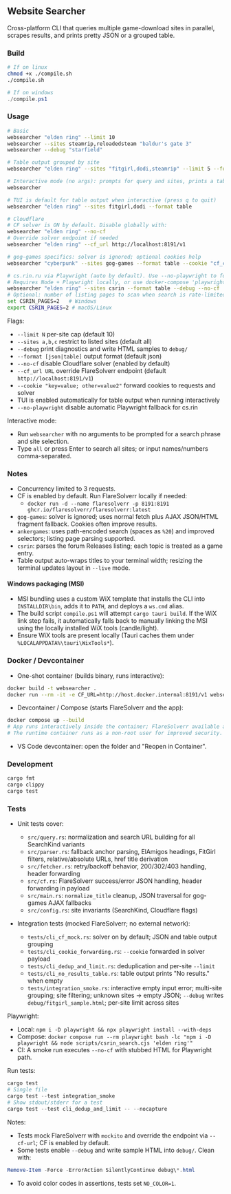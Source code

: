 ## Website Searcher

Cross-platform CLI that queries multiple game-download sites in parallel, scrapes results, and prints pretty JSON or a grouped table.

### Build
```bash
# If on linux
chmod +x ./compile.sh
./compile.sh
```

```powershell
# If on windows
./compile.ps1
```

### Usage

```bash
# Basic
websearcher "elden ring" --limit 10
websearcher --sites steamrip,reloadedsteam "baldur's gate 3"
websearcher --debug "starfield"

# Table output grouped by site
websearcher "elden ring" --sites "fitgirl,dodi,steamrip" --limit 5 --format table

# Interactive mode (no args): prompts for query and sites, prints a table
websearcher

# TUI is default for table output when interactive (press q to quit)
websearcher "elden ring" --sites fitgirl,dodi --format table

# Cloudflare
# CF solver is ON by default. Disable globally with:
websearcher "elden ring" --no-cf
# Override solver endpoint if needed
websearcher "elden ring" --cf_url http://localhost:8191/v1

# gog-games specifics: solver is ignored; optional cookies help
websearcher "cyberpunk" --sites gog-games --format table --cookie "cf_clearance=...; gog_games_download_free_gog_pc_games_session=...; XSRF-TOKEN=..."

# cs.rin.ru via Playwright (auto by default). Use --no-playwright to force non-PW fallbacks
# Requires Node + Playwright locally, or use docker-compose 'playwright' service
websearcher "elden ring" --sites csrin --format table --debug --no-cf
# Optional: number of listing pages to scan when search is rate-limited
set CSRIN_PAGES=2   # Windows
export CSRIN_PAGES=2 # macOS/Linux
```

Flags:
- `--limit N` per-site cap (default 10)
- `--sites a,b,c` restrict to listed sites (default all)
- `--debug` print diagnostics and write HTML samples to `debug/`
- `--format [json|table]` output format (default json)
- `--no-cf` disable Cloudflare solver (enabled by default)
- `--cf_url URL` override FlareSolverr endpoint (default `http://localhost:8191/v1`)
- `--cookie "key=value; other=value2"` forward cookies to requests and solver
- TUI is enabled automatically for table output when running interactively
- `--no-playwright` disable automatic Playwright fallback for cs.rin

Interactive mode:
- Run `websearcher` with no arguments to be prompted for a search phrase and site selection.
- Type `all` or press Enter to search all sites; or input names/numbers comma-separated.

### Notes

- Concurrency limited to 3 requests.
- CF is enabled by default. Run FlareSolverr locally if needed:
  - `docker run -d --name flaresolverr -p 8191:8191 ghcr.io/flaresolverr/flaresolverr:latest`
- `gog-games`: solver is ignored; uses normal fetch plus AJAX JSON/HTML fragment fallback. Cookies often improve results.
- `ankergames`: uses path-encoded search (spaces as `%20`) and improved selectors; listing page parsing supported.
- `csrin`: parses the forum Releases listing; each topic is treated as a game entry.
- Table output auto-wraps titles to your terminal width; resizing the terminal updates layout in `--live` mode.

#### Windows packaging (MSI)

- MSI bundling uses a custom WiX template that installs the CLI into `INSTALLDIR\bin`, adds it to `PATH`, and deploys a `ws.cmd` alias.
- The build script `compile.ps1` will attempt `cargo tauri build`. If the WiX link step fails, it automatically falls back to manually linking the MSI using the locally installed WiX tools (candle/light).
- Ensure WiX tools are present locally (Tauri caches them under `%LOCALAPPDATA%\tauri\WixTools*`).

### Docker / Devcontainer

- One-shot container (builds binary, runs interactive):
```bash
docker build -t websearcher .
docker run --rm -it -e CF_URL=http://host.docker.internal:8191/v1 websearcher
```

- Devcontainer / Compose (starts FlareSolverr and the app):
```bash
docker compose up --build
# App runs interactively inside the container; FlareSolverr available at http://flaresolverr:8191/v1
# The runtime container runs as a non-root user for improved security.
```

- VS Code devcontainer: open the folder and "Reopen in Container".

### Development

```bash
cargo fmt
cargo clippy
cargo test
```

### Tests

- Unit tests cover:
  - `src/query.rs`: normalization and search URL building for all SearchKind variants
  - `src/parser.rs`: fallback anchor parsing, ElAmigos headings, FitGirl filters, relative/absolute URLs, href title derivation
  - `src/fetcher.rs`: retry/backoff behavior, 200/302/403 handling, header forwarding
  - `src/cf.rs`: FlareSolverr success/error JSON handling, header forwarding in payload
  - `src/main.rs`: `normalize_title` cleanup, JSON traversal for gog-games AJAX fallbacks
  - `src/config.rs`: site invariants (SearchKind, Cloudflare flags)

- Integration tests (mocked FlareSolverr; no external network):
  - `tests/cli_cf_mock.rs`: solver on by default; JSON and table output grouping
  - `tests/cli_cookie_forwarding.rs`: `--cookie` forwarded in solver payload
  - `tests/cli_dedup_and_limit.rs`: deduplication and per-site `--limit`
  - `tests/cli_no_results_table.rs`: table output prints "No results." when empty
  - `tests/integration_smoke.rs`: interactive empty input error; multi-site grouping; site filtering; unknown sites → empty JSON; `--debug` writes `debug/fitgirl_sample.html`; per-site limit across sites

Playwright:
- Local: `npm i -D playwright && npx playwright install --with-deps`
- Compose: `docker compose run --rm playwright bash -lc "npm i -D playwright && node scripts/csrin_search.cjs 'elden ring'"`
- CI: A smoke run executes `--no-cf` with stubbed HTML for Playwright path.

Run tests:
```powershell
cargo test
# Single file
cargo test --test integration_smoke
# Show stdout/stderr for a test
cargo test --test cli_dedup_and_limit -- --nocapture
```

Notes:
- Tests mock FlareSolverr with `mockito` and override the endpoint via `--cf-url`; CF is enabled by default.
- Some tests enable `--debug` and write sample HTML into `debug/`. Clean with:
```powershell
Remove-Item -Force -ErrorAction SilentlyContinue debug\*.html
```
- To avoid color codes in assertions, tests set `NO_COLOR=1`.


